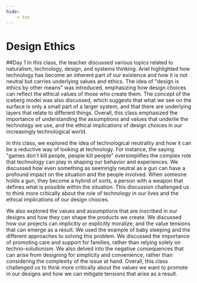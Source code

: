 ```yaml
---
hide:
    - toc
---
```


# Design Ethics

##Day 1
In this class, the teacher discussed various topics related to naturalism, technology, design, and systems thinking. Ariel highlighted how technology has become an inherent part of our existence and how it is not neutral but carries underlying values and ethics. The idea of "design is ethics by other means" was introduced, emphasizing how design choices can reflect the ethical values of those who create them. The concept of the iceberg model was also discussed, which suggests that what we see on the surface is only a small part of a larger system, and that there are underlying layers that relate to different things. Overall, this class emphasized the importance of understanding the assumptions and values that underlie the technology we use, and the ethical implications of design choices in our increasingly technological world.

In this class, we explored the idea of technological neutrality and how it can be a reductive way of looking at technology. For instance, the saying "games don't kill people, people kill people" oversimplifies the complex role that technology can play in shaping our behavior and experiences. We discussed how even something as seemingly neutral as a gun can have a profound impact on the situation and the people involved. When someone holds a gun, they become a hybrid of sorts, a person with a weapon that defines what is possible within the situation. This discussion challenged us to think more critically about the role of technology in our lives and the ethical implications of our design choices.

We also explored the values and assumptions that are inscribed in our designs and how they can shape the products we create. We discussed how our projects can implicitly or explicitly moralize, and the value tensions that can emerge as a result. We used the example of baby sleeping and the different approaches to solving this problem. We discussed the importance of promoting care and support for families, rather than relying solely on techno-solutionism. We also delved into the negative consequences that can arise from designing for simplicity and convenience, rather than considering the complexity of the issue at hand. Overall, this class challenged us to think more critically about the values we want to promote in our designs and how we can mitigate tensions that arise as a result.
